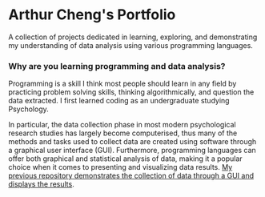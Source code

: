 # Arthur Cheng's Portfolio
A collection of projects dedicated in learning, exploring, and demonstrating my understanding of data analysis using various programming languages.

### Why are you learning programming and data analysis?
Programming is a skill I think most people should learn in any field by practicing problem solving skills, thinking algorithmically, and question the data extracted. I first learned coding as an undergraduate studying Psychology. 

In particular, the data collection phase in most modern psychological research studies has largely become computerised, thus many of the methods and tasks used to collect data are created using software through a graphical user interface (GUI). Furthermore, programming languages can offer both graphical and statistical analysis of data, making it a popular choice when it comes to presenting and visualizing data results. [My previous repository demonstrates the collection of data through a GUI and displays the results](https://github.com/AeKana/MATLAB). 


